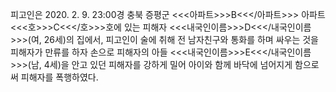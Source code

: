 피고인은 2020. 2. 9. 23:00경 충북 증평군 <<<아파트>>>B<<</아파트>>> 아파트 <<<호>>>C<<</호>>>호에 있는 피해자 <<<내국인이름>>>D<<</내국인이름>>>(여, 26세)의 집에서, 피고인이 술에 취해 전 남자친구와 통화를 하며 싸우는 것을 피해자가 만류를 하자 손으로 피해자의 아들 <<<내국인이름>>>E<<</내국인이름>>>(남, 4세)을 안고 있던 피해자를 강하게 밀어 아이와 함께 바닥에 넘어지게 함으로써 피해자를 폭행하였다.